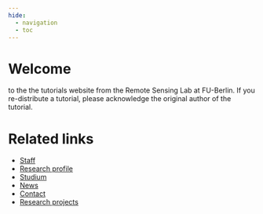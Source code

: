 ```yaml
---
hide:
  - navigation
  - toc
---
```


# Welcome
to the the tutorials website from the Remote Sensing Lab at FU-Berlin.
If you re-distribute a tutorial, please acknowledge the original author of the tutorial.

# Related links

- [Staff](https://www.geo.fu-berlin.de/en/geog/fachrichtungen/geoinformatik/mitarbeiter/index.html)
- [Research profile](https://www.geo.fu-berlin.de/en/geog/fachrichtungen/geoinformatik/forschung/index.html)
- [Studium](https://www.geo.fu-berlin.de/en/geog/fachrichtungen/geoinformatik/studium/index.html)
- [News](https://www.geo.fu-berlin.de/en/geog/fachrichtungen/geoinformatik/news/index.html)
- [Contact](https://www.geo.fu-berlin.de/en/geog/fachrichtungen/geoinformatik/Contact/index.html)
- [Research projects](https://www.geo.fu-berlin.de/en/geog/fachrichtungen/geoinformatik/projekte-fegeoinf/index.html)
